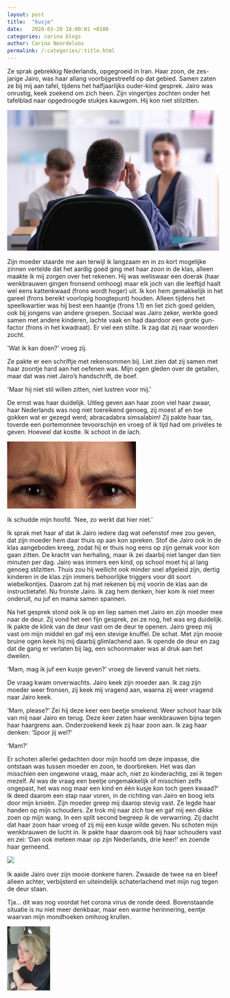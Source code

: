 ```yaml
---
layout: post
title:  "kusje"
date:   2020-03-20 18:00:01 +0100
categories: carina blogs
author: Carina Noordeloos
permalink: /:categories/:title.html
---
```

Ze sprak gebrekkig Nederlands, opgegroeid in Iran. Haar zoon, de zes-jarige Jairo, was haar allang voorbijgestreefd op dat gebied. Samen zaten ze bij mij aan tafel, tijdens het halfjaarlijks ouder-kind gesprek. Jairo was onrustig, keek zoekend om zich heen. Zijn vingertjes zochten onder het tafelblad naar opgedroogde stukjes kauwgom. Hij kon niet stilzitten.

<div style="margin:0 10px 10px 0"><img src="/assets/kusje 01.jpg"/></div>

Zijn moeder staarde me aan terwijl ik langzaam en in zo kort mogelijke zinnen vertelde dat het aardig goed ging met haar zoon in de klas, alleen maakte ik mij zorgen over het rekenen. Hij was weliswaar een doerak (haar wenkbrauwen gingen fronsend omhoog) maar elk joch van die leeftijd haalt wel eens kattenkwaad (frons wordt hoger) uit. Ik kon hem gemakkelijk in het gareel (frons bereikt voorlopig hoogtepunt) houden. Alleen tijdens het speelkwartier was hij best een haantje (frons 1.1) en liet zich goed gelden, ook bij jongens van andere groepen. Sociaal was Jairo zeker, werkte goed samen met andere kinderen, lachte vaak en had daardoor een grote gun-factor (frons in het kwadraat). Er viel een stilte. Ik zag dat zij naar woorden zocht.

'Wat ik kan doen?' vroeg zij.

Ze pakte er een schriftje met rekensommen bij. Liet zien dat zij samen met haar zoontje hard aan het oefenen was. Mijn ogen gleden over de getallen, maar dat was niet Jairo’s handschrift, de boef.

'Maar hij niet stil willen zitten, niet lustren voor mij.'

De ernst was haar duidelijk. Uitleg geven aan haar zoon viel haar zwaar, haar Nederlands was nog niet toereikend genoeg, zij moest af en toe gokken wat er gezegd werd; abracadabra simsalabim! Zij pakte haar tas, toverde een portemonnee tevoorschijn en vroeg of ik tijd had om privéles te geven. Hoeveel dat kostte. Ik schoot in de lach.

<div style="margin:0 10px 10px 0"><img src="/assets/kusje 02.jpg"/></div>

Ik schudde mijn hoofd. ‘Nee, zo werkt dat hier niet.’

Ik sprak met haar af dat ik Jairo iedere dag wat oefenstof mee zou geven, dat zijn moeder hem daar thuis op aan kon spreken. Stof die Jairo ook in de klas aangeboden kreeg, zodat hij er thuis nog eens op zijn gemak voor kon gaan zitten. De kracht van herhaling, maar ik zei daarbij niet langer dan tien minuten per dag. Jairo was immers een kind, op school moet hij al lang genoeg stilzitten. Thuis zou hij wellicht ook minder snel afgeleid zijn, dertig kinderen in de klas zijn immers behoorlijke triggers voor dit soort wiebelkontjes. Daarom zat hij met rekenen bij mij voorin de klas aan de instructietafel. Nu fronste Jairo. Ik zag hem denken, hier kom ik niet meer onderuit, nu juf en mama samen spannen.

Na het gesprek stond ook ik op en liep samen met Jairo en zijn moeder mee naar de deur. Zij vond het een fijn gesprek, zei ze nog, het was erg duidelijk. Ik pakte de klink van de deur vast om de deur te openen. Jairo greep mij vast om mijn middel en gaf mij een stevige knuffel. De schat. Met zijn mooie bruine ogen keek hij mij daarbij glimlachend aan. Ik opende de deur en zag dat de gang er verlaten bij lag, een schoonmaker was al druk aan het dweilen.

‘Mam, mag ik juf een kusje geven?’ vroeg de lieverd vanuit het niets.

De vraag kwam onverwachts. Jairo keek zijn moeder aan. Ik zag zijn moeder weer fronsen, zij keek mij vragend aan, waarna zij weer vragend naar Jairo keek.

‘Mam, please?’ Zei hij deze keer een beetje smekend.
Weer schoot haar blik van mij naar Jairo en terug. Deze keer zaten haar wenkbrauwen bijna tegen haar haargrens aan. Onderzoekend keek zij haar zoon aan. Ik zag haar denken: ‘Spoor jij wel?’

‘Mam?’

Er schoten allerlei gedachten door mijn hoofd om deze impasse, die ontstaan was tussen moeder en zoon, te doorbreken. Het was dan misschien een ongewone vraag, maar ach, niet zo kinderachtig, zei ik tegen mezelf. Al was de vraag een beetje ongemakkelijk of misschien zelfs ongepast, het was nog maar een kind en één kusje kon toch geen kwaad?’ Ik deed daarom een stap naar voren, in de richting van Jairo en boog iets door mijn knieën. Zijn moeder greep mij daarop stevig vast. Ze legde haar handen op mijn schouders. Ze trok mij naar zich toe en gaf mij een dikke zoen op mijn wang. In een split second begreep ik de verwarring. Zij dacht dat haar zoon haar vroeg of zij mij een kusje wilde geven. Nu schoten mijn wenkbrauwen de lucht in. Ik pakte haar daarom ook bij haar schouders vast en zei: ‘Dan ook meteen maar op zijn Nederlands, drie keer!’ en zoende haar gemeend.

<div style="margin:0 10px 10px 0"><img src="/assets/kusje 03.jpg"/></div>

Ik aaide Jairo over zijn mooie donkere haren. Zwaaide de twee na en bleef alleen achter, verbijsterd en uiteindelijk schaterlachend met mijn rug tegen de deur staan.

Tja… dit was nog voordat het corona virus de ronde deed. Bovenstaande situatie is nu niet meer denkbaar, maar een warme herinnering, eentje waarvan mijn mondhoeken omhoog krullen.

<div style="margin:0 10px 10px 0"><img src="/assets/Carina - profiel 2019.jpg" alt="Carina Noordeloos" width="100"/></div>
